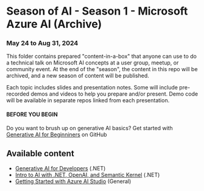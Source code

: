 # Season of AI - Season 1 - Microsoft Azure AI (Archive)
### May 24 to Aug 31, 2024
This folder contains prepared "content-in-a-box" that anyone can use to do a technical talk on Microsoft AI concepts at a user group, meetup, or community event. At the end of the "season", the content in this repo will be archived, and a new season of content will be published.

Each topic includes slides and presentation notes. Some will include pre-recorded demos and videos to help you prepare and/or present. Demo code will be available in separate repos linked from each presentation.

#### BEFORE YOU BEGIN
Do you want to brush up on generative AI basics? Get started with [Generative AI for Beginniners](https://microsoft.github.io/generative-ai-for-beginners/) on GitHub

## Available content

- [Generative AI for Developers](./generative-ai-dotnet-devs.md) (.NET)
- [Intro to AI with .NET, OpenAI, and Semantic Kernel](./intro-to-ai-with-dotnet-and-semantic-kernel.md) (.NET)
- [Getting Started with Azure AI Studio](./getting-started-azure-ai-studio.md) (General)
